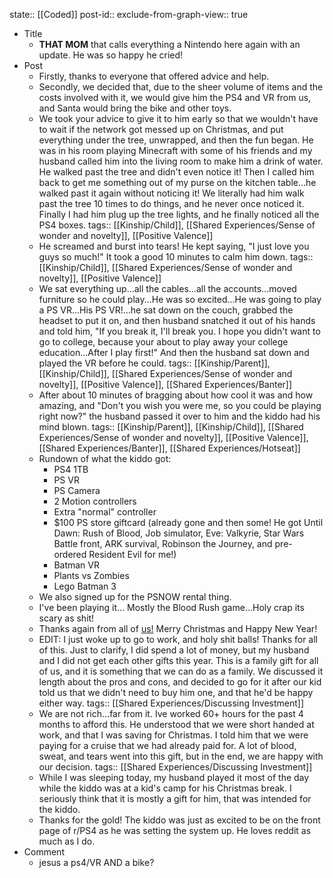 state:: [[Coded]]
post-id::
exclude-from-graph-view:: true

- Title
  - **THAT MOM** that calls everything a Nintendo here again with an update. He was so happy he cried!
- Post
  - Firstly, thanks to everyone that offered advice and help.
  - Secondly, we decided that, due to the sheer volume of items and the costs involved with it, we would give him the PS4 and VR from us, and Santa would bring the bike and other toys.
  - We took your advice to give it to him early so that we wouldn't have to wait if the network got messed up on Christmas, and put everything under the tree, unwrapped, and then the fun began. He was in his room playing Minecraft with some of his friends and my husband called him into the living room to make him a drink of water. He walked past the tree and didn't even notice it! Then I called him back to get me something out of my purse on the kitchen table...he walked past it again without noticing it! We literally had him walk past the tree 10 times to do things, and he never once noticed it. Finally I had him plug up the tree lights, and he finally noticed all the PS4 boxes.
    tags:: [[Kinship/Child]], [[Shared Experiences/Sense of wonder and novelty]], [[Positive Valence]]
  - He screamed and burst into tears! He kept saying, "I just love you guys so much!" It took a good 10 minutes to calm him down.
    tags:: [[Kinship/Child]], [[Shared Experiences/Sense of wonder and novelty]], [[Positive Valence]]
  - We sat everything up...all the cables...all the accounts...moved furniture so he could play...He was so excited...He was going to play a PS VR...His PS VR!...he sat down on the couch, grabbed the headset to put it on, and then husband snatched it out of his hands and told him, "If you break it, I'll break you. I hope you didn't want to go to college, because your about to play away your college education...After I play first!" And then the husband sat down and played the VR before he could.
    tags:: [[Kinship/Parent]], [[Kinship/Child]], [[Shared Experiences/Sense of wonder and novelty]], [[Positive Valence]], [[Shared Experiences/Banter]]
  - After about 10 minutes of bragging about how cool it was and how amazing, and "Don't you wish you were me, so you could be playing right now?" the husband passed it over to him and the kiddo had his mind blown.
    tags:: [[Kinship/Parent]], [[Kinship/Child]], [[Shared Experiences/Sense of wonder and novelty]], [[Positive Valence]], [[Shared Experiences/Banter]], [[Shared Experiences/Hotseat]]
  - Rundown of what the kiddo got:
    - PS4 1TB
    - PS VR
    - PS Camera
    - 2 Motion controllers
    - Extra "normal" controller
    - $100 PS store giftcard (already gone and then some! He got Until Dawn: Rush of Blood, Job simulator, Eve: Valkyrie, Star Wars Battle front, ARK survival, Robinson the Journey, and pre-ordered Resident Evil for me!)
    - Batman VR
    - Plants vs Zombies
    - Lego Batman 3
  - We also signed up for the PSNOW rental thing.
  - I've been playing it... Mostly the Blood Rush game...Holy crap its scary as shit!
  - Thanks again from all of [us!](http://imgur.com/a/xMGyo) Merry Christmas and Happy New Year!
  - EDIT: I just woke up to go to work, and holy shit balls! Thanks for all of this. Just to clarify, I did spend a lot of money, but my husband and I did not get each other gifts this year. This is a family gift for all of us, and it is something that we can do as a family. We discussed it length about the pros and cons, and decided to go for it after our kid told us that we didn't need to buy him one, and that he'd be happy either way.
    tags:: [[Shared Experiences/Discussing Investment]]
  - We are not rich...far from it. Ive worked 60+ hours for the past 4 months to afford this. He understood that we were short handed at work, and that I was saving for Christmas. I told him that we were paying for a cruise that we had already paid for. A lot of blood, sweat, and tears went into this gift, but in the end, we are happy with our decision.
    tags:: [[Shared Experiences/Discussing Investment]]
  - While I was sleeping today, my husband played it most of the day while the kiddo was at a kid's camp for his Christmas break. I seriously think that it is mostly a gift for him, that was intended for the kiddo.
  - Thanks for the gold! The kiddo was just as excited to be on the front page of r/PS4 as he was setting the system up. He loves reddit as much as I do.
- Comment
  - jesus a ps4/VR AND a bike?
